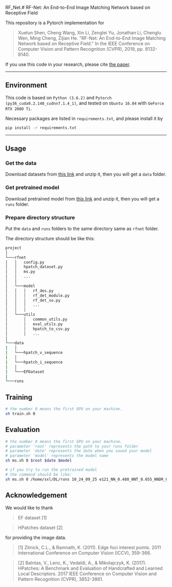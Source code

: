 RF_Net.# RF-Net: An End-to-End Image Matching Network based on Receptive Field

This repository is a Pytorch implementation for

> Xuelun Shen, Cheng Wang, Xin Li, Zenglei Yu, Jonathan Li, Chenglu Wen, Ming Cheng, Zijian He. "RF-Net: An End-to-End Image Matching Network based on Receptive Field." In the IEEE Conference on Computer Vision and Pattern Recognition (CVPR), 2019, pp. 8132-8140.

If you use this code in your research, please cite [the paper](https://arxiv.org/abs/1906.00604).

---

## Environment

This code is based on `Python (3.6.2)` and `Pytorch (py36_cuda9.2.148_cudnn7.1.4_1)`, and tested on `Ubuntu 16.04` with `GeForce RTX 2080 Ti`.

Necessary packages are listed in `requirements.txt`, and please install it by

```bash
pip install -r requirements.txt
```

---

## Usage

### Get the data

Download datasets from [this link](https://drive.google.com/open?id=1CyoJiY8d-byyZxOzkwhQ-MG-viRQGkOd) and unzip it, then you will get a `data` folder.

### Get pretrained model

Download pretrained model from [this link](https://drive.google.com/open?id=1kGFH3gjrEBAsoWNO7zcOVCR6JxBluMDN) and unzip it, then you will get a `runs` folder.

### Prepare directory structure

Put the `data` and `runs` folders to the same directory same as `rfnet` folder.

The directory structure should be like this:

```bash
project
│
└───rfnet
│   │   config.py
│   │   hpatch_dataset.py
│   │   ms.py
│   │   ...
│   │
│   └───model
│   │   │   rf_des.py
│   │   │   rf_det_module.py
│   │   │   rf_det_so.py
│   │   │   ...
│   │   │
│   └───utils
│       │   common_utils.py
│       │   eval_utils.py
│       │   hpatch_to_csv.py
│       │   ...
│
└───data
|   │
|   └───hpatch_v_sequence
|   │
|   └───hpatch_i_sequence
|   │
|   └───EFDataset
|
└───runs

```

## Training

```bash
# the number 0 means the first GPU on your machine.
sh train.sh 0
```

## Evaluation

```bash
# the number 0 means the first GPU on your machine.
# parameter 'root' represents the path to your runs folder
# parameter 'date' represents the date when you saved your model
# parameter 'model' represents the model name
sh ms.sh 0 $root $date $model

# if you try to run the pretrained model
# the command should be like:
sh ms.sh 0 /home/sxl/DL/runs 10_24_09_25 e121_NN_0.480_NNT_0.655_NNDR_0.813_MeanMS_0.649.pth.tar
```

## Acknowledgement

We would like to thank

> EF dataset [1]

> HPatches dataset [2]

for providing the image data.

> [1] Zitnick, C.L., & Ramnath, K. (2011). Edge foci interest points. 2011 International Conference on Computer Vision (ICCV), 359-366.

> [2] Balntas, V., Lenc, K., Vedaldi, A., & Mikolajczyk, K. (2017). HPatches: A Benchmark and Evaluation of Handcrafted and Learned Local Descriptors. 2017 IEEE Conference on Computer Vision and Pattern Recognition (CVPR), 3852-3861.
